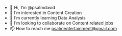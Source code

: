 - 👋 Hi, I’m @psalmdavid
- 👀 I’m interested in Content Creation
- 🌱 I’m currently learning Data Analysis
- 💞️ I’m looking to collaborate on Content related jobs
- 📫 How to reach me psalmentertainment@gmail.com

<!---
psalmdavid/psalmdavid is a ✨ special ✨ repository because its `README.md` (this file) appears on your GitHub profile.
You can click the Preview link to take a look at your changes.
--->

